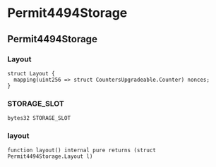 # Permit4494Storage

## Permit4494Storage

### Layout

```solidity
struct Layout {
  mapping(uint256 => struct CountersUpgradeable.Counter) nonces;
}
```

### STORAGE\_SLOT

```solidity
bytes32 STORAGE_SLOT
```

### layout

```solidity
function layout() internal pure returns (struct Permit4494Storage.Layout l)
```
